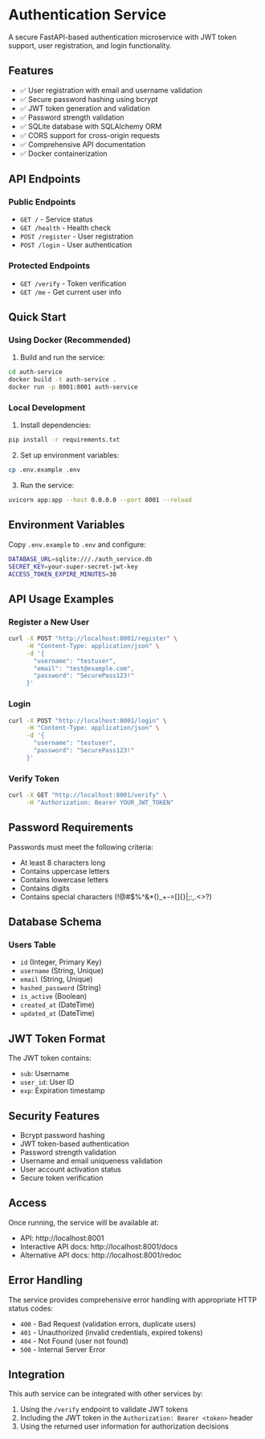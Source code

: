 # Authentication Service

A secure FastAPI-based authentication microservice with JWT token support, user registration, and login functionality.

## Features

- ✅ User registration with email and username validation
- ✅ Secure password hashing using bcrypt
- ✅ JWT token generation and validation
- ✅ Password strength validation
- ✅ SQLite database with SQLAlchemy ORM
- ✅ CORS support for cross-origin requests
- ✅ Comprehensive API documentation
- ✅ Docker containerization

## API Endpoints

### Public Endpoints
- `GET /` - Service status
- `GET /health` - Health check
- `POST /register` - User registration
- `POST /login` - User authentication

### Protected Endpoints
- `GET /verify` - Token verification
- `GET /me` - Get current user info

## Quick Start

### Using Docker (Recommended)

1. Build and run the service:
```bash
cd auth-service
docker build -t auth-service .
docker run -p 8001:8001 auth-service
```

### Local Development

1. Install dependencies:
```bash
pip install -r requirements.txt
```

2. Set up environment variables:
```bash
cp .env.example .env
```

3. Run the service:
```bash
uvicorn app:app --host 0.0.0.0 --port 8001 --reload
```

## Environment Variables

Copy `.env.example` to `.env` and configure:

```bash
DATABASE_URL=sqlite:///./auth_service.db
SECRET_KEY=your-super-secret-jwt-key
ACCESS_TOKEN_EXPIRE_MINUTES=30
```

## API Usage Examples

### Register a New User
```bash
curl -X POST "http://localhost:8001/register" \
     -H "Content-Type: application/json" \
     -d '{
       "username": "testuser",
       "email": "test@example.com",
       "password": "SecurePass123!"
     }'
```

### Login
```bash
curl -X POST "http://localhost:8001/login" \
     -H "Content-Type: application/json" \
     -d '{
       "username": "testuser",
       "password": "SecurePass123!"
     }'
```

### Verify Token
```bash
curl -X GET "http://localhost:8001/verify" \
     -H "Authorization: Bearer YOUR_JWT_TOKEN"
```

## Password Requirements

Passwords must meet the following criteria:
- At least 8 characters long
- Contains uppercase letters
- Contains lowercase letters
- Contains digits
- Contains special characters (!@#$%^&*()_+-=[]{}|;:,.<>?)

## Database Schema

### Users Table
- `id` (Integer, Primary Key)
- `username` (String, Unique)
- `email` (String, Unique)
- `hashed_password` (String)
- `is_active` (Boolean)
- `created_at` (DateTime)
- `updated_at` (DateTime)

## JWT Token Format

The JWT token contains:
- `sub`: Username
- `user_id`: User ID
- `exp`: Expiration timestamp

## Security Features

- Bcrypt password hashing
- JWT token-based authentication
- Password strength validation
- Username and email uniqueness validation
- User account activation status
- Secure token verification

## Access

Once running, the service will be available at:
- API: http://localhost:8001
- Interactive API docs: http://localhost:8001/docs
- Alternative API docs: http://localhost:8001/redoc

## Error Handling

The service provides comprehensive error handling with appropriate HTTP status codes:
- `400` - Bad Request (validation errors, duplicate users)
- `401` - Unauthorized (invalid credentials, expired tokens)
- `404` - Not Found (user not found)
- `500` - Internal Server Error

## Integration

This auth service can be integrated with other services by:
1. Using the `/verify` endpoint to validate JWT tokens
2. Including the JWT token in the `Authorization: Bearer <token>` header
3. Using the returned user information for authorization decisions
